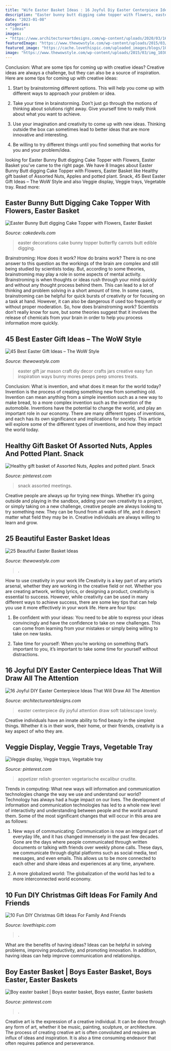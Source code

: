 ```yaml
---
title: "Wife Easter Basket Ideas : 16 Joyful Diy Easter Centerpiece Ideas That Will Draw All The Attention"
description: "Easter bunny butt digging cake topper with flowers, easter basket"
date: "2023-01-08"
categories:
- "ideas"
images:
- "https://www.architectureartdesigns.com/wp-content/uploads/2020/03/16-Joyful-DIY-Easter-Centerpiece-Ideas-That-Will-Draw-All-The-Attention-15.jpg"
featuredImage: "https://www.thewowstyle.com/wp-content/uploads/2015/03/img_1030easter-basket-ideas.jpg"
featured_image: "https://cache.lovethispic.com/uploaded_images/blogs/10-Fun-Diy-Christmas-Gift-Ideas-For-Family-And-Friends-49212-5.jpg"
image: "https://www.thewowstyle.com/wp-content/uploads/2015/03/img_1030easter-basket-ideas.jpg"
---
```



Conclusion: What are some tips for coming up with creative ideas?
Creative ideas are always a challenge, but they can also be a source of inspiration. Here are some tips for coming up with creative ideas:
1. Start by brainstorming different options. This will help you come up with different ways to approach your problem or idea.

2. Take your time in brainstorming. Don’t just go through the motions of thinking about solutions right away. Give yourself time to really think about what you want to achieve.

3. Use your imagination and creativity to come up with new ideas. Thinking outside the box can sometimes lead to better ideas that are more innovative and interesting.

4. Be willing to try different things until you find something that works for you and your problem/idea.

	

		
looking for Easter Bunny Butt digging Cake Topper with Flowers, Easter Basket you've came to the right page. We have 8 Images about Easter Bunny Butt digging Cake Topper with Flowers, Easter Basket like Healthy gift basket of Assorted Nuts, Apples and potted plant. Snack, 45 Best Easter Gift Ideas – The WoW Style and also Veggie display, Veggie trays, Vegetable tray. Read more:
		
    
## Easter Bunny Butt Digging Cake Topper With Flowers, Easter Basket

<img loading=lazy src="http://www.cakedevils.com/uploads/1/0/9/0/10905695/s275947749466006588_p3788_i5_w640.jpeg" onerror="this.onerror=null;this.src='https://tse1.mm.bing.net/th?id=OIP.Akd0uqVnpdRWQdbykBVLNQHaIa&amp;pid=15.1';" alt="Easter Bunny Butt digging Cake Topper with Flowers, Easter Basket">

_Source: cakedevils.com_

>easter decorations cake bunny topper butterfly carrots butt edible digging. 

	

Brainstroming: How does it work?
How do brains work? There is no one answer to this question as the workings of the brain are complex and still being studied by scientists today. But, according to some theories, brainstroming may play a role in some aspects of mental activity. Brainstroming is when thoughts or ideas rush through your mind quickly and without any thought process behind them. This can lead to a lot of thinking and problem solving in a short amount of time. In some cases, brainstroming can be helpful for quick bursts of creativity or for focusing on a task at hand. However, it can also be dangerous if used too frequently or without proper moderation. So, how does brainstroming work? Scientists don’t really know for sure, but some theories suggest that it involves the release of chemicals from your brain in order to help you process information more quickly.

    
## 45 Best Easter Gift Ideas – The WoW Style

<img loading=lazy src="http://thewowstyle.com/wp-content/uploads/2015/03/easter-mason-jar-inspiration-diy-easter-gift-ideas-creative-easter-decor-ideas-easter-craft-ideas-f08364.jpg" onerror="this.onerror=null;this.src='https://tse4.mm.bing.net/th?id=OIP.90C17pNoWJHCmDoKu9GiRgHaLH&amp;pid=15.1';" alt="45 Best Easter Gift Ideas – The WoW Style">

_Source: thewowstyle.com_

>easter gift jar mason craft diy decor crafts jars creative easy fun inspiration ways bunny mores peeps peep smores treats. 

	

Conclusion: What is invention, and what does it mean for the world today?
Invention is the process of creating something new from something old. Invention can mean anything from a simple invention such as a new way to make bread, to a more complex invention such as the invention of the automobile. Inventions have the potential to change the world, and play an important role in our economy. There are many different types of inventions, and each has its own significance and implications for society. This article will explore some of the different types of inventions, and how they impact the world today.

    
## Healthy Gift Basket Of Assorted Nuts, Apples And Potted Plant. Snack

<img loading=lazy src="https://i.pinimg.com/736x/b0/0a/4a/b00a4a3736b572f21797446a6b9fd7d8.jpg" onerror="this.onerror=null;this.src='https://tse1.mm.bing.net/th?id=OIP.ujwqiZEJP8PKC8fQJUhGuQHaJ6&amp;pid=15.1';" alt="Healthy gift basket of Assorted Nuts, Apples and potted plant. Snack">

_Source: pinterest.com_

>snack assorted meetings. 

	

Creative people are always up for trying new things. Whether it’s going outside and playing in the sandbox, adding your own creativity to a project, or simply taking on a new challenge, creative people are always looking to try something new. They can be found from all walks of life, and it doesn’t matter what field they may be in. Creative individuals are always willing to learn and grow.

    
## 25 Beautiful Easter Basket Ideas

<img loading=lazy src="https://www.thewowstyle.com/wp-content/uploads/2015/03/img_1030easter-basket-ideas.jpg" onerror="this.onerror=null;this.src='https://tse2.mm.bing.net/th?id=OIP.UNEaQFHz6ti-grdwgZyPkgHaJ4&amp;pid=15.1';" alt="25 Beautiful Easter Basket Ideas">

_Source: thewowstyle.com_

>. 

	

How to use creativity in your work life
Creativity is a key part of any artist’s arsenal, whether they are working in the creative field or not. Whether you are creating artwork, writing lyrics, or designing a product, creativity is essential to success. However, while creativity can be used in many different ways to achieve success, there are some key tips that can help you use it more effectively in your work life. Here are four tips:
1. Be confident with your ideas: You need to be able to express your ideas convincingly and have the confidence to take on new challenges. This can come from learning from your mistakes or simply being willing to take on new tasks.

2. Take time for yourself: When you’re working on something that’s important to you, it’s important to take some time for yourself without distractions.

    
## 16 Joyful DIY Easter Centerpiece Ideas That Will Draw All The Attention

<img loading=lazy src="https://www.architectureartdesigns.com/wp-content/uploads/2020/03/16-Joyful-DIY-Easter-Centerpiece-Ideas-That-Will-Draw-All-The-Attention-15.jpg" onerror="this.onerror=null;this.src='https://tse3.mm.bing.net/th?id=OIP.bINoJwb90TMDLODCGIg0zAHaLE&amp;pid=15.1';" alt="16 Joyful DIY Easter Centerpiece Ideas That Will Draw All The Attention">

_Source: architectureartdesigns.com_

>easter centerpiece diy joyful attention draw soft tablescape lovely. 

	

Creative individuals have an innate ability to find beauty in the simplest things. Whether it is in their work, their home, or their friends, creativity is a key aspect of who they are.

    
## Veggie Display, Veggie Trays, Vegetable Tray

<img loading=lazy src="https://i.pinimg.com/736x/30/fc/a3/30fca37a29e62172d532603a9465df4a--relish-tray-ideas-veggie-display-easter-fruit-display.jpg" onerror="this.onerror=null;this.src='https://tse2.mm.bing.net/th?id=OIP.9Vl8O5-q9gClohli0YkZ3wHaJ3&amp;pid=15.1';" alt="Veggie display, Veggie trays, Vegetable tray">

_Source: pinterest.com_

>appetizer relish groenten vegetarische excalibur crudite. 

	

Trends in computing: What new ways will information and communication technologies change the way we use and understand our world?
Technology has always had a huge impact on our lives. The development of information and communication technologies has led to a whole new level of interactivity and understanding between people and the world around them. Some of the most significant changes that will occur in this area are as follows:
1) New ways of communicating: Communication is now an integral part of everyday life, and it has changed immensely in the past few decades. Gone are the days where people communicated through written documents or talking with friends over weekly phone calls. These days, we communicate through digital platforms such as social media, text messages, and even emails. This allows us to be more connected to each other and share ideas and experiences at any time, anywhere.

2) A more globalized world: The globalization of the world has led to a more interconnected world economy.

    
## 10 Fun DIY Christmas Gift Ideas For Family And Friends

<img loading=lazy src="https://cache.lovethispic.com/uploaded_images/blogs/10-Fun-Diy-Christmas-Gift-Ideas-For-Family-And-Friends-49212-5.jpg" onerror="this.onerror=null;this.src='https://tse1.mm.bing.net/th?id=OIP.FJmSC8Bf-_HgZr9240DMIAHaLH&amp;pid=15.1';" alt="10 Fun DIY Christmas Gift Ideas For Family And Friends">

_Source: lovethispic.com_

>. 

	

What are the benefits of having ideas?
Ideas can be helpful in solving problems, improving productivity, and promoting innovation. In addition, having ideas can help improve communication and relationships.

    
## Boy Easter Basket | Boys Easter Basket, Boys Easter, Easter Baskets

<img loading=lazy src="https://i.pinimg.com/736x/c5/21/56/c521560627b0867be6390f599febb2b2.jpg" onerror="this.onerror=null;this.src='https://tse1.mm.bing.net/th?id=OIP.V3_uva_zId7nEo0EHunEXgHaMJ&amp;pid=15.1';" alt="Boy easter basket | Boys easter basket, Boys easter, Easter baskets">

_Source: pinterest.com_

>. 

	

Creative art is the expression of a creative individual. It can be done through any form of art, whether it be music, painting, sculpture, or architecture. The process of creating creative art is often convoluted and requires an influx of ideas and inspiration. It is also a time consuming endeavor that often requires patience and perseverance.

